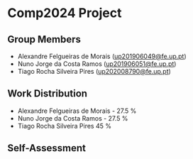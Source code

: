 # Comp2024 Project

## Group Members 

- Alexandre Felgueiras de Morais (up201906049@fe.up.pt)
- Nuno Jorge da Costa Ramos (up201906051@fe.up.pt)
- Tiago Rocha Silveira Pires (up202008790@fe.up.pt)

## Work Distribution

- Alexandre Felgueiras de Morais - 27.5 %
- Nuno Jorge da Costa Ramos - 27.5 %
- Tiago Rocha Silveira Pires 45 %

## Self-Assessment 
